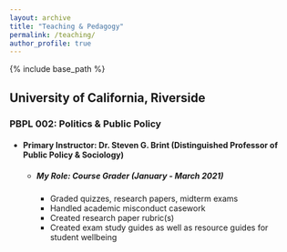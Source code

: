 ```yaml
---
layout: archive
title: "Teaching & Pedagogy"
permalink: /teaching/
author_profile: true
---
```


{% include base_path %}

## University of California, Riverside

### PBPL 002: Politics & Public Policy
- #### Primary Instructor: Dr. Steven G. Brint (Distinguished Professor of Public Policy & Sociology)
  -  ##### My Role: Course Grader *(January - March 2021)*
      -  Graded quizzes, research papers, midterm exams
      -  Handled academic misconduct casework
      -  Created research paper rubric(s)
      -  Created exam study guides as well as resource guides for student wellbeing
